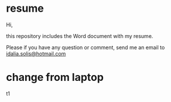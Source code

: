 # resume

Hi,

this repository includes the Word document with my resume.

Please if you have any question or comment, send me an email to idalia.solis@hotmail.com


change from laptop
=======
t1

